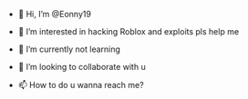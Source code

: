 - 👋 Hi, I’m @Eonny19
- 👀 I’m interested in hacking Roblox and exploits pls help me

- 🌱 I’m currently not learning 
- 💞️ I’m looking to collaborate with u

- 📫 How to do u wanna reach me?


<!---
Eonny19/Eonny19 is a ✨ special ✨ repository because its `README.md` (this file) appears on your GitHub profile.
You can click the Preview link to take a look at your changes.
--->
